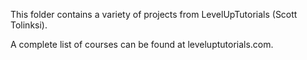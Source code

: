 This folder contains a variety of projects from LevelUpTutorials (Scott Tolinksi).

A complete list of courses can be found at leveluptutorials.com.
